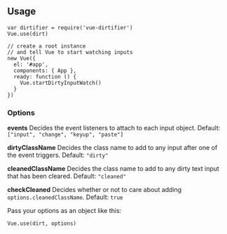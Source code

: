 ## Usage

```
var dirtifier = require('vue-dirtifier')
Vue.use(dirt)

// create a root instance
// and tell Vue to start watching inputs
new Vue({
  el: '#app',
  components: { App },
  ready: function () {
    Vue.startDirtyInputWatch()
  }
})
```

### Options

**events**
Decides the event listeners to attach to each input object.
Default: `["input", "change", "keyup", "paste"]`

**dirtyClassName**
Decides the class name to add to any input after one of the event triggers.
Default: `"dirty"`

**cleanedClassName**
Decides the class name to add to any dirty text input that has been cleared.
Default: `"cleaned"`

**checkCleaned**
Decides whether or not to care about adding `options.cleanedClassName`.
Default: `true`

Pass your options as an object like this:

```
Vue.use(dirt, options)
```

